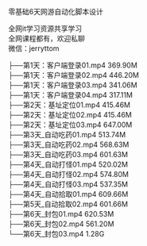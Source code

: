 零基础6天网游自动化脚本设计

全网it学习资源共享学习<br>全网课程都有，欢迎私聊<br>微信：jerryttom<br>

├──第1天：客户端登录01.mp4 369.90M<br> ├──第1天：客户端登录02.mp4 446.20M<br> ├──第1天：客户端登录03.mp4 341.06M<br> ├──第1天：客户端登录04.mp4 317.11M<br> ├──第2天：基址定位01.mp4 415.46M<br> ├──第2天：基址定位02.mp4 415.46M<br> ├──第2天：基址定位03.mp4 647.00M<br> ├──第3天_自动吃药01.mp4 513.74M<br> ├──第3天_自动吃药02.mp4 568.63M<br> ├──第3天_自动吃药03.mp4 601.63M<br> ├──第4天_自动打怪01.mp4 520.02M<br> ├──第4天_自动打怪02.mp4 574.80M<br> ├──第4天_自动打怪03.mp4 537.35M<br> ├──第4天_自动拾取01.mp4 609.66M<br> ├──第5天_自动拾取02.mp4 601.66M<br> ├──第6天_封包01.mp4 620.53M<br> ├──第6天_封包02.mp4 561.20M<br> └──第6天_封包03.mp4 1.28G